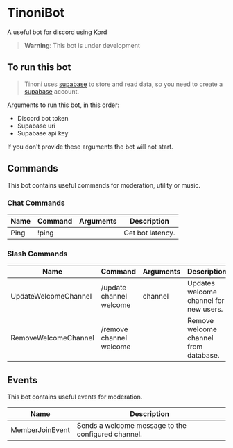 # TinoniBot

A useful bot for discord using Kord

> **Warning**: This bot is under development

## To run this bot

> Tinoni uses [supabase](https://supabase.com/) to store and read data, so you need to create a [supabase](https://supabase.com/) account.

Arguments to run this bot, in this order:
- Discord bot token
- Supabase uri
- Supabase api key

If you don't provide these arguments the bot will not start.

## Commands

This bot contains useful commands for moderation, utility or music.

### Chat Commands

| Name | Command | Arguments | Description      |
|------|---------|-----------|------------------|
| Ping | !ping   |           | Get bot latency. |

### Slash Commands

| Name                 | Command                 | Arguments | Description                            |
|----------------------|-------------------------|-----------|----------------------------------------|
| UpdateWelcomeChannel | /update channel welcome | channel   | Updates welcome channel for new users. |
| RemoveWelcomeChannel | /remove channel welcome |           | Remove welcome channel from database.  |

## Events

This bot contains useful events for moderation.

| Name            | Description                                        |
|-----------------|----------------------------------------------------|
| MemberJoinEvent | Sends a welcome message to the configured channel. |